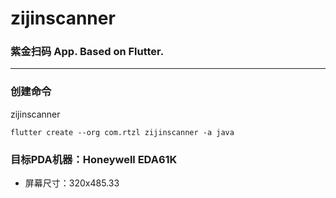 # zijinscanner
### 紫金扫码 App. Based on Flutter.

-----

### 创建命令

zijinscanner

``` flutter
flutter create --org com.rtzl zijinscanner -a java
```

### 目标PDA机器：Honeywell    EDA61K

- 屏幕尺寸：320x485.33



